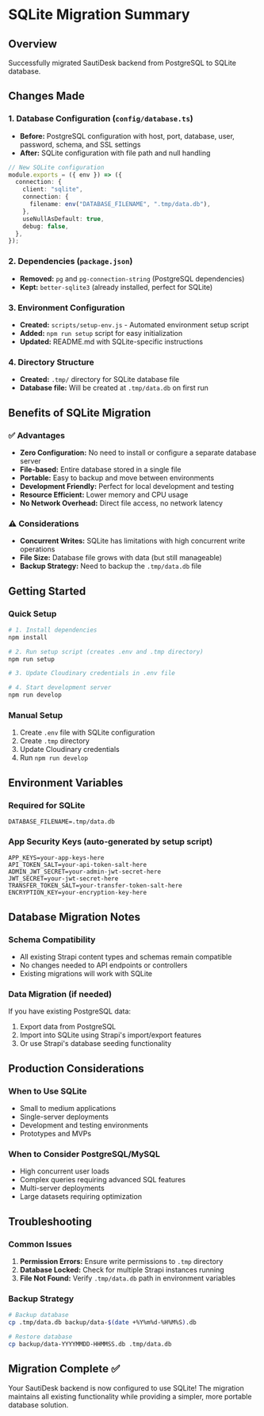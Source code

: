 # SQLite Migration Summary

## Overview

Successfully migrated SautiDesk backend from PostgreSQL to SQLite database.

## Changes Made

### 1. Database Configuration (`config/database.ts`)

- **Before:** PostgreSQL configuration with host, port, database, user, password, schema, and SSL settings
- **After:** SQLite configuration with file path and null handling

```typescript
// New SQLite configuration
module.exports = ({ env }) => ({
  connection: {
    client: "sqlite",
    connection: {
      filename: env("DATABASE_FILENAME", ".tmp/data.db"),
    },
    useNullAsDefault: true,
    debug: false,
  },
});
```

### 2. Dependencies (`package.json`)

- **Removed:** `pg` and `pg-connection-string` (PostgreSQL dependencies)
- **Kept:** `better-sqlite3` (already installed, perfect for SQLite)

### 3. Environment Configuration

- **Created:** `scripts/setup-env.js` - Automated environment setup script
- **Added:** `npm run setup` script for easy initialization
- **Updated:** README.md with SQLite-specific instructions

### 4. Directory Structure

- **Created:** `.tmp/` directory for SQLite database file
- **Database file:** Will be created at `.tmp/data.db` on first run

## Benefits of SQLite Migration

### ✅ Advantages

- **Zero Configuration:** No need to install or configure a separate database server
- **File-based:** Entire database stored in a single file
- **Portable:** Easy to backup and move between environments
- **Development Friendly:** Perfect for local development and testing
- **Resource Efficient:** Lower memory and CPU usage
- **No Network Overhead:** Direct file access, no network latency

### ⚠️ Considerations

- **Concurrent Writes:** SQLite has limitations with high concurrent write operations
- **File Size:** Database file grows with data (but still manageable)
- **Backup Strategy:** Need to backup the `.tmp/data.db` file

## Getting Started

### Quick Setup

```bash
# 1. Install dependencies
npm install

# 2. Run setup script (creates .env and .tmp directory)
npm run setup

# 3. Update Cloudinary credentials in .env file

# 4. Start development server
npm run develop
```

### Manual Setup

1. Create `.env` file with SQLite configuration
2. Create `.tmp` directory
3. Update Cloudinary credentials
4. Run `npm run develop`

## Environment Variables

### Required for SQLite

```env
DATABASE_FILENAME=.tmp/data.db
```

### App Security Keys (auto-generated by setup script)

```env
APP_KEYS=your-app-keys-here
API_TOKEN_SALT=your-api-token-salt-here
ADMIN_JWT_SECRET=your-admin-jwt-secret-here
JWT_SECRET=your-jwt-secret-here
TRANSFER_TOKEN_SALT=your-transfer-token-salt-here
ENCRYPTION_KEY=your-encryption-key-here
```

## Database Migration Notes

### Schema Compatibility

- All existing Strapi content types and schemas remain compatible
- No changes needed to API endpoints or controllers
- Existing migrations will work with SQLite

### Data Migration (if needed)

If you have existing PostgreSQL data:

1. Export data from PostgreSQL
2. Import into SQLite using Strapi's import/export features
3. Or use Strapi's database seeding functionality

## Production Considerations

### When to Use SQLite

- Small to medium applications
- Single-server deployments
- Development and testing environments
- Prototypes and MVPs

### When to Consider PostgreSQL/MySQL

- High concurrent user loads
- Complex queries requiring advanced SQL features
- Multi-server deployments
- Large datasets requiring optimization

## Troubleshooting

### Common Issues

1. **Permission Errors:** Ensure write permissions to `.tmp` directory
2. **Database Locked:** Check for multiple Strapi instances running
3. **File Not Found:** Verify `.tmp/data.db` path in environment variables

### Backup Strategy

```bash
# Backup database
cp .tmp/data.db backup/data-$(date +%Y%m%d-%H%M%S).db

# Restore database
cp backup/data-YYYYMMDD-HHMMSS.db .tmp/data.db
```

## Migration Complete ✅

Your SautiDesk backend is now configured to use SQLite! The migration maintains all existing functionality while providing a simpler, more portable database solution.
